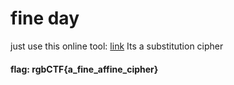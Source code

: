 # fine day

just use this online tool: [link](https://www.guballa.de/substitution-solver)
Its a substitution cipher

#### flag: rgbCTF{a_fine_affine_cipher}
